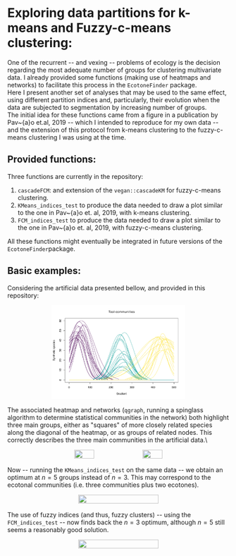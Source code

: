 # Exploring data partitions for k-means and Fuzzy-c-means clustering:
One of the recurrent -- and vexing -- problems of ecology is the decision regarding the most adequate number of groups for clustering multivariate data. I already provided some functions (making use of heatmaps and networks) to facilitate this process in the `EcotoneFinder` package. \
Here I present another set of analyses that may be used to the same effect, using different partition indices and, particularly, their evolution when the data are subjected to segmentation by increasing number of groups. \
The initial idea for these functions came from a figure in a publication by Pav\~{a}o et.al, 2019 -- which I intended to reproduce for my own data -- and the extension of this protocol from k-means clustering to the fuzzy-c-means clustering I was using at the time.

## Provided functions:
Three functions are currently in the repository:
1. `cascadeFCM`: and extension of the `vegan::cascadeKM` for fuzzy-c-means clustering.
2. `KMeans_indices_test` to produce the data needed to draw a plot similar to the one in Pav\~{a}o et. al, 2019, with k-means clustering.
3. `FCM_indices_test` to produce the data needed to draw a plot similar to the one in Pav\~{a}o et. al, 2019, with fuzzy-c-means clustering.

All these functions might eventually be integrated in future versions of the `EcotoneFinder`package.

## Basic examples:
Considering the artificial data presented bellow, and provided in this repository:

<p align="center">
<img src = "./TestCommunities.png" height = 60% width = 60%>
</p>

The associated heatmap and networks (`qgraph`, running a spinglass algorithm to determine statistical communities in the network) both highlight three main groups, either as "squares" of more closely related species along the diagonal of the heatmap, or as groups of related nodes. This correctly describes the three main communities in the artificial data.\

<p align="center">
<img src = "./Heatmap.pdf.png" height = 30% width = 30%>
<img src = "./Network.pdf.png" height = 30% width = 30%>
</p>

Now -- running the `KMeans_indices_test` on the same data -- we obtain an optimum at $n = 5$ groups instead of $n = 3$. This may correspond to the ecotonal communities (i.e. three communities plus two ecotones).

<p align="center">
<img src = "./SSI.pdf.png" height = 60% width = 60%>
</p>

The use of fuzzy indices (and thus, fuzzy clusters) -- using the `FCM_indices_test` -- now finds back the $n = 3$ optimum, although $n = 5$ still seems a reasonably good solution.

<p align="center">
<img src = "./PCN.pdf.png" height = 60% width = 60%>
</p>

